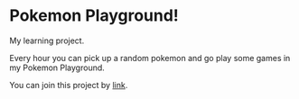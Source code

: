# Pokemon Playground!

My learning project.

Every hour you can pick up a random pokemon and go play some games in my Pokemon Playground.

You can join this project by <a href="https://pokemon-playground.herokuapp.com/">link</a>.
